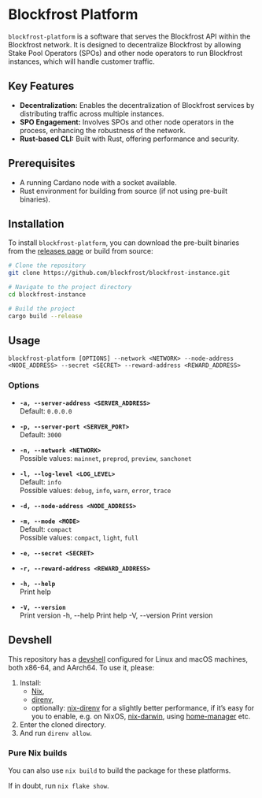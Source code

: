 # Blockfrost Platform

`blockfrost-platform` is a software that serves the Blockfrost API within the Blockfrost network. It is designed to decentralize Blockfrost by allowing Stake Pool Operators (SPOs) and other node operators to run Blockfrost instances, which will handle customer traffic.

## Key Features

- **Decentralization:** Enables the decentralization of Blockfrost services by distributing traffic across multiple instances.
- **SPO Engagement:** Involves SPOs and other node operators in the process, enhancing the robustness of the network.
- **Rust-based CLI:** Built with Rust, offering performance and security.

## Prerequisites

- A running Cardano node with a socket available.
- Rust environment for building from source (if not using pre-built binaries).

## Installation

To install `blockfrost-platform`, you can download the pre-built binaries from the [releases page](#) or build from source:

```bash
# Clone the repository
git clone https://github.com/blockfrost/blockfrost-instance.git

# Navigate to the project directory
cd blockfrost-instance

# Build the project
cargo build --release

```

## Usage

```shell
blockfrost-platform [OPTIONS] --network <NETWORK> --node-address <NODE_ADDRESS> --secret <SECRET> --reward-address <REWARD_ADDRESS>
```

### Options

- **`-a, --server-address <SERVER_ADDRESS>`**  
  Default: `0.0.0.0`

- **`-p, --server-port <SERVER_PORT>`**  
  Default: `3000`

- **`-n, --network <NETWORK>`**  
  Possible values: `mainnet`, `preprod`, `preview`, `sanchonet`

- **`-l, --log-level <LOG_LEVEL>`**  
  Default: `info`  
  Possible values: `debug`, `info`, `warn`, `error`, `trace`

- **`-d, --node-address <NODE_ADDRESS>`**  

- **`-m, --mode <MODE>`**  
  Default: `compact`  
  Possible values: `compact`, `light`, `full`

- **`-e, --secret <SECRET>`**

- **`-r, --reward-address <REWARD_ADDRESS>`**

- **`-h, --help`**  
  Print help

- **`-V, --version`**  
  Print version
  -h, --help
          Print help
  -V, --version
          Print version

## Devshell

This repository has a [devshell](https://github.com/numtide/devshell) configured for Linux and macOS machines, both x86-64, and AArch64. To use it, please:

1. Install:
    * [Nix](https://nixos.org/download/),
    * [direnv](https://direnv.net/),
    * optionally: [nix-direnv](https://github.com/nix-community/nix-direnv) for a slightly better performance, if it’s easy for you to enable, e.g. on NixOS, [nix-darwin](https://github.com/LnL7/nix-darwin), using [home-manager](https://github.com/nix-community/home-manager) etc.
2. Enter the cloned directory.
3. And run `direnv allow`.

### Pure Nix builds

You can also use `nix build` to build the package for these platforms.

If in doubt, run `nix flake show`.
